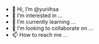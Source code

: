 - 👋 Hi, I’m @yuriihsa
- 👀 I’m interested in ...
- 🌱 I’m currently learning ...
- 💞️ I’m looking to collaborate on ...
- 📫 How to reach me ...

<!---
yuriihsa/yuriihsa is a ✨ special ✨ repository because its `README.md` (this file) appears on your GitHub profile.
You can click the Preview link to take a look at your changes.
--->
